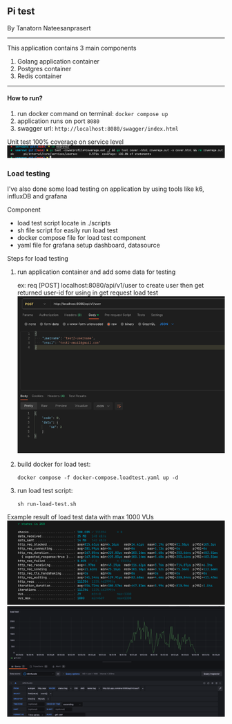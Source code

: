 ## Pi test

By Tanatorn Nateesanprasert

---
This application contains 3 main components
1. Golang application container
2. Postgres container
3. Redis container

---
#### How to run?
1. run docker command on terminal: `docker compose up`
2. application runs on port `8080`
3. swagger url: `http://localhost:8080/swagger/index.html`


Unit test 100% coverage on service level
![Alt text](samples/unit-test.png)

### Load testing
I've also done some load testing on application by using tools like k6, influxDB and grafana

Component
- load test script locate in ./scripts
- sh file script for easily run load test
- docker compose file for load test component
- yaml file for grafana setup dashboard, datasource

Steps for load testing
1. run application container and add some data for testing
  
    ex: req [POST] localhost:8080/api/v1/user to create user
    then get returned user-id for using in get request load test 
    ![Alt text](samples/postman-ex.png)
2. build docker for load test:
   ```
   docker compose -f docker-compose.loadtest.yaml up -d
   ```
3. run load test script:
   ```
   sh run-load-test.sh
   ```

Example result of load test data with max 1000 VUs
![Alt text](samples/k6-result.png)
![Alt text](samples/grafana-result.png)